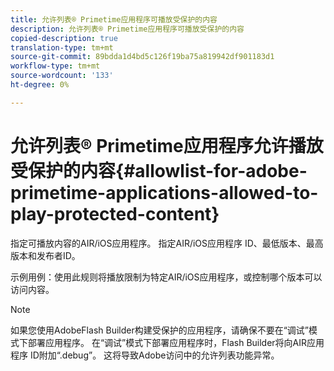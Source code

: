 ```yaml
---
title: 允许列表® Primetime应用程序可播放受保护的内容
description: 允许列表® Primetime应用程序可播放受保护的内容
copied-description: true
translation-type: tm+mt
source-git-commit: 89bdda1d4bd5c126f19ba75a819942df901183d1
workflow-type: tm+mt
source-wordcount: '133'
ht-degree: 0%

---
```



# 允许列表® Primetime应用程序允许播放受保护的内容{#allowlist-for-adobe-primetime-applications-allowed-to-play-protected-content}

指定可播放内容的AIR/iOS应用程序。 指定AIR/iOS应用程序 ID、最低版本、最高版本和发布者ID。

示例用例：使用此规则将播放限制为特定AIR/iOS应用程序，或控制哪个版本可以访问内容。

>[!NOTE]
>
>如果您使用AdobeFlash Builder构建受保护的应用程序，请确保不要在“调试”模式下部署应用程序。 在“调试”模式下部署应用程序时，Flash Builder将向AIR应用程序 ID附加“.debug”。 这将导致Adobe访问中的允许列表功能异常。

